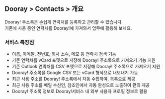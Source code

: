 ## Dooray > Contacts > 개요

Dooray! 주소록은 손쉽게 연락처를 등록하고 관리할 수 있습니다. <br>
기존에 사용 중인 연락처를 Dooray!에 가져와서 업무에 활용해 보세요. 

### 서비스 특장점 

- 이름, 이메일, 전번호, 회사 소속, 메모 등 연락처 검색 기능 
- 기존 연락처를 vCard 포맷으로 저장해 Dooray! 주소록으로 가져오기 기능 지원
- 기존 Outlook 연락처를 CSV 포맷으로 저장해 Dooray! 주소록으로 가져오기 지원
- Dooray! 주소록을 Google CSV 또는 vCard 형식으로 내보내기 가능 
- 최근 사용 주소를 Dooray! 주소록에서 자동 수집하여, 목록으로 제공 
- 최근 사용 주소를 메일 수신인, 참조인에서 자동 완성으로 노출하여 편의 제공 
- Dooray! 주소록 정보로 Dooray!서비스 내 외부 사용자 프로필 정보로 활용  
